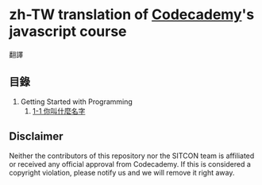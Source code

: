zh-TW translation of [Codecademy](http://www.codecademy.com/)'s javascript course
===========================================================================
翻譯


目錄
----
1. Getting Started with Programming
   1. [1-1 你叫什麼名字](1-1_what-is-your-name.md)

Disclaimer
----------
Neither the contributors of this repository nor the SITCON team is affiliated or received any official approval from Codecademy.
If this is considered a copyright violation, please notify us and we will remove it right away.
